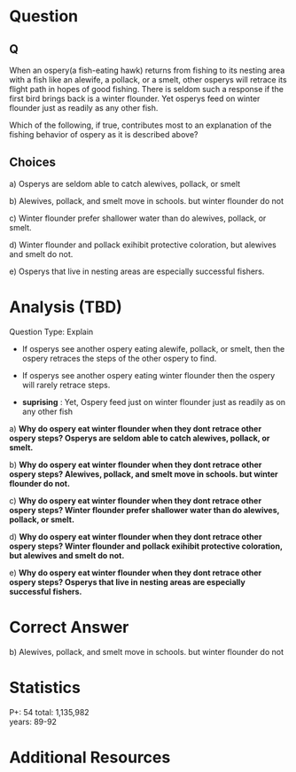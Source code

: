 # Question

## Q
When an ospery(a fish-eating hawk) returns from fishing to its nesting area with a fish like an alewife, a pollack, or a smelt, other osperys will retrace its flight path in hopes of good fishing. There is seldom such a response if the first bird brings back is a winter flounder. Yet osperys feed on winter flounder just as readily as any other fish. 

Which of the following, if true, contributes most to an explanation of the fishing behavior of ospery as it is described above?

## Choices
a) Osperys are seldom able to catch alewives, pollack, or smelt

b) Alewives, pollack, and smelt move in schools. but winter flounder do not

c) Winter flounder prefer shallower water than do alewives, pollack, or smelt.

d) Winter flounder and pollack exihibit protective coloration, but alewives and smelt do not.

e) Osperys that live in nesting areas are especially successful fishers.

# Analysis (TBD)

Question Type: Explain 

* If osperys see another ospery eating alewife, pollack, or smelt, then the ospery retraces the steps of the other ospery to find.
* If osperys see another ospery eating winter flounder then the ospery will rarely retrace steps.

* **suprising** : Yet, Ospery feed just on winter flounder just as readily as on any other fish


a) **Why do ospery eat winter flounder when they dont retrace other ospery steps? Osperys are seldom able to catch alewives, pollack, or smelt.** 

b) **Why do ospery eat winter flounder when they dont retrace other ospery steps? Alewives, pollack, and smelt move in schools. but winter flounder do not.** 

c) **Why do ospery eat winter flounder when they dont retrace other ospery steps? Winter flounder prefer shallower water than do alewives, pollack, or smelt.** 

d) **Why do ospery eat winter flounder when they dont retrace other ospery steps? Winter flounder and pollack exihibit protective coloration, but alewives and smelt do not.** 

e) **Why do ospery eat winter flounder when they dont retrace other ospery steps? Osperys that live in nesting areas are especially successful fishers.** 

# Correct Answer

b) Alewives, pollack, and smelt move in schools. but winter flounder do not

# Statistics
P+: 54
total: 1,135,982  
years: 89-92

# Additional Resources